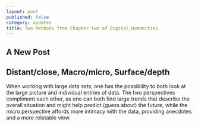 ```yaml
---
layout: post
published: false
category: updates
title: Two Methods from Chapter two of Digital_Humanities
---
```

## A New Post

## Distant/close, Macro/micro, Surface/depth
When working with large data sets, one has the possibility to both look at the large picture and individual entries of data. The two perspectives compliment each other, as one can both find large trends that describe the overall situation and might help predict (guess about) the future, while the micro perspective affords more intimacy with the data, providing anecdotes and a more relatable view.


